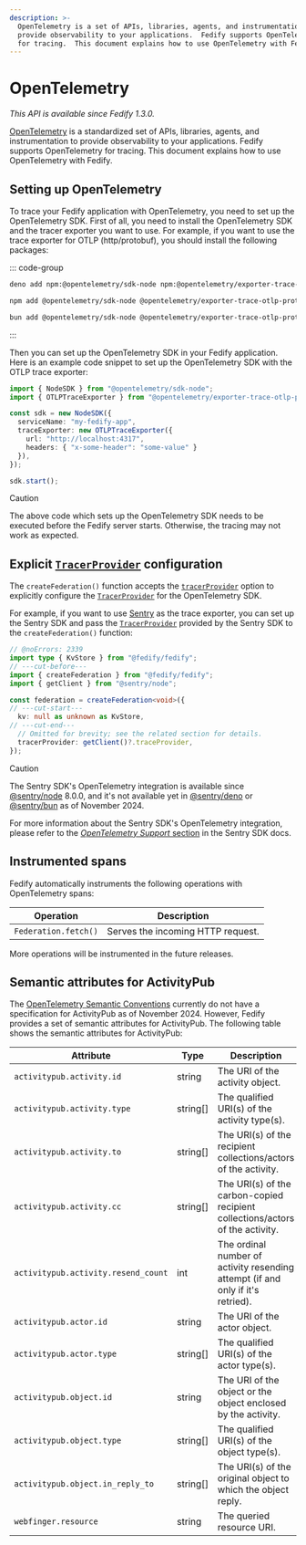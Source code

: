 ```yaml
---
description: >-
  OpenTelemetry is a set of APIs, libraries, agents, and instrumentation to
  provide observability to your applications.  Fedify supports OpenTelemetry
  for tracing.  This document explains how to use OpenTelemetry with Fedify.
---
```


OpenTelemetry
=============

*This API is available since Fedify 1.3.0.*

[OpenTelemetry] is a standardized set of APIs, libraries, agents, and
instrumentation to provide observability to your applications.  Fedify supports
OpenTelemetry for tracing.  This document explains how to use OpenTelemetry with
Fedify.

[OpenTelemetry]: https://opentelemetry.io/


Setting up OpenTelemetry
------------------------

To trace your Fedify application with OpenTelemetry, you need to set up the
OpenTelemetry SDK.  First of all, you need to install the OpenTelemetry SDK and
the tracer exporter you want to use.  For example, if you want to use the trace
exporter for OTLP (http/protobuf), you should install the following packages:

::: code-group

~~~~ sh [Deno]
deno add npm:@opentelemetry/sdk-node npm:@opentelemetry/exporter-trace-otlp-proto
~~~~

~~~~ sh [Node.js]
npm add @opentelemetry/sdk-node @opentelemetry/exporter-trace-otlp-proto
~~~~

~~~~ sh [Bun]
bun add @opentelemetry/sdk-node @opentelemetry/exporter-trace-otlp-proto
~~~~

:::

Then you can set up the OpenTelemetry SDK in your Fedify application.  Here is
an example code snippet to set up the OpenTelemetry SDK with the OTLP trace
exporter:

~~~~ typescript twoslash
import { NodeSDK } from "@opentelemetry/sdk-node";
import { OTLPTraceExporter } from "@opentelemetry/exporter-trace-otlp-proto";

const sdk = new NodeSDK({
  serviceName: "my-fedify-app",
  traceExporter: new OTLPTraceExporter({
    url: "http://localhost:4317",
    headers: { "x-some-header": "some-value" }
  }),
});

sdk.start();
~~~~

> [!CAUTION]
> The above code which sets up the OpenTelemetry SDK needs to be executed before
> the Fedify server starts.  Otherwise, the tracing may not work as expected.


Explicit [`TracerProvider`] configuration
-----------------------------------------

The `createFederation()` function accepts the
[`tracerProvider`](./federation.md#tracerprovider) option to explicitly
configure the [`TracerProvider`] for the OpenTelemetry SDK.

For example, if you want to use [Sentry] as the trace exporter, you can set up
the Sentry SDK and pass the [`TracerProvider`] provided by the Sentry SDK to the
`createFederation()` function:

~~~~ typescript twoslash
// @noErrors: 2339
import type { KvStore } from "@fedify/fedify";
// ---cut-before---
import { createFederation } from "@fedify/fedify";
import { getClient } from "@sentry/node";

const federation = createFederation<void>({
// ---cut-start---
  kv: null as unknown as KvStore,
// ---cut-end---
  // Omitted for brevity; see the related section for details.
  tracerProvider: getClient()?.traceProvider,
});
~~~~

> [!CAUTION]
> The Sentry SDK's OpenTelemetry integration is available since [@sentry/node]
> 8.0.0, and it's not available yet in [@sentry/deno] or [@sentry/bun] as of
> November 2024.
>
> For more information about the Sentry SDK's OpenTelemetry integration, please
> refer to the [*OpenTelemetry Support* section] in the Sentry SDK docs.

[`TracerProvider`]: https://open-telemetry.github.io/opentelemetry-js/interfaces/_opentelemetry_api.TracerProvider.html
[Sentry]: https://sentry.io/
[@sentry/node]: https://npmjs.com/package/@sentry/node
[@sentry/deno]: https://npmjs.com/package/@sentry/deno
[@sentry/bun]: https://npmjs.com/package/@sentry/bun
[*OpenTelemetry Support* section]: https://docs.sentry.io/platforms/javascript/guides/node/opentelemetry/


Instrumented spans
------------------

Fedify automatically instruments the following operations with OpenTelemetry
spans:

| Operation            | Description                       |
|----------------------|-----------------------------------|
| `Federation.fetch()` | Serves the incoming HTTP request. |

More operations will be instrumented in the future releases.


Semantic attributes for ActivityPub
-----------------------------------

The [OpenTelemetry Semantic Conventions] currently do not have a specification
for ActivityPub as of November 2024.  However, Fedify provides a set of semantic
attributes for ActivityPub.  The following table shows the semantic attributes
for ActivityPub:

| Attribute                           | Type     | Description                                                                     | Example                                            |
|-------------------------------------|----------|---------------------------------------------------------------------------------|----------------------------------------------------|
| `activitypub.activity.id`           | string   | The URI of the activity object.                                                 | `"https://example.com/activity/1"`                 |
| `activitypub.activity.type`         | string[] | The qualified URI(s) of the activity type(s).                                   | `["https://www.w3.org/ns/activitystreams#Create"]` |
| `activitypub.activity.to`           | string[] | The URI(s) of the recipient collections/actors of the activity.                 | `["https://example.com/1/followers/2"]`            |
| `activitypub.activity.cc`           | string[] | The URI(s) of the carbon-copied recipient collections/actors of the activity.   | `["https://www.w3.org/ns/activitystreams#Public"]` |
| `activitypub.activity.resend_count` | int      | The ordinal number of activity resending attempt (if and only if it's retried). | `3`                                                |
| `activitypub.actor.id`              | string   | The URI of the actor object.                                                    | `"https://example.com/actor/1"`                    |
| `activitypub.actor.type`            | string[] | The qualified URI(s) of the actor type(s).                                      | `["https://www.w3.org/ns/activitystreams#Person"]` |
| `activitypub.object.id`             | string   | The URI of the object or the object enclosed by the activity.                   | `"https://example.com/object/1"`                   |
| `activitypub.object.type`           | string[] | The qualified URI(s) of the object type(s).                                     | `["https://www.w3.org/ns/activitystreams#Note"]`   |
| `activitypub.object.in_reply_to`    | string[] | The URI(s) of the original object to which the object reply.                    | `["https://example.com/object/1"]`                 |
| `webfinger.resource`                | string   | The queried resource URI.                                                       | `"acct:fedify@hollo.social"`                       |

[OpenTelemetry Semantic Conventions]: https://opentelemetry.io/docs/specs/semconv/
